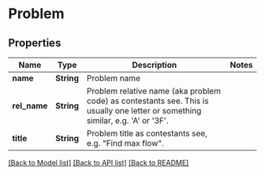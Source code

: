 # Problem

## Properties

Name | Type | Description | Notes
------------ | ------------- | ------------- | -------------
**name** | **String** | Problem name | 
**rel_name** | **String** | Problem relative name (aka problem code) as contestants see. This is usually one letter or something similar, e.g. 'A' or '3F'. | 
**title** | **String** | Problem title as contestants see, e.g. \"Find max flow\". | 

[[Back to Model list]](../README.md#documentation-for-models) [[Back to API list]](../README.md#documentation-for-api-endpoints) [[Back to README]](../README.md)


